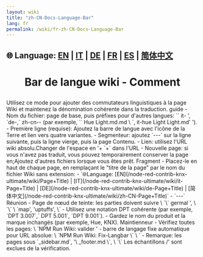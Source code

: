 ```yaml
---
layout: wiki
title: "zh-CN-Docs-Language-Bar"
lang: fr
permalink: /wiki/fr-zh-CN-Docs-Language-Bar
---
```

🌐 Language: [EN](https://supergiovane.github.io/node-red-contrib-knx-ultimate/wiki/Docs-Language-Bar) | [IT](https://supergiovane.github.io/node-red-contrib-knx-ultimate/wiki/it-Docs-Language-Bar) | [DE](https://supergiovane.github.io/node-red-contrib-knx-ultimate/wiki/de-Docs-Language-Bar) | [FR](https://supergiovane.github.io/node-red-contrib-knx-ultimate/wiki/fr-Docs-Language-Bar) | [ES](https://supergiovane.github.io/node-red-contrib-knx-ultimate/wiki/es-Docs-Language-Bar) | [简体中文](https://supergiovane.github.io/node-red-contrib-knx-ultimate/wiki/zh-CN-Docs-Language-Bar)
---
<h1> <p align = 'Center'> Bar de langue wiki - Comment </p> </h1>
Utilisez ce mode pour ajouter des commutateurs linguistiques à la page Wiki et maintenez la dénomination cohérente dans la traduction.
guide
- Nom du fichier: page de base, puis préfixes pour d'autres langues: `` it- ', `de-,` zh-cn-- (par exemple, `` Hue Light.md.md \ `, it-hue Light Light.md' ').
- Première ligne (requise): Ajoutez la barre de langue avec l'icône de la Terre et lien vers quatre variantes.
- Segmenteur: ajoutez `---` sur la ligne suivante, puis la ligne vierge, puis la page Contenu.
- Lien: utilisez l'URL wiki absolu.Changer de l'espace en '+ `+` dans l'URL
- Nouvelle page: si vous n'avez pas traduit, vous pouvez temporairement conserver la page en;Ajoutez d'autres fichiers lorsque vous êtes prêt.
Fragment
- Placez-le en haut de chaque page, en remplaçant le "titre de la page" par le nom du fichier Wiki sans extension:
- `🌐Language: [EN](/node-red-contrib-knx-ultimate/wiki/Page+Title) | [IT](/node-red-contrib-knx-ultimate/wiki/it-Page+Title) | [DE](/node-red-contrib-knx-ultimate/wiki/de-Page+Title) | [简体中文](/node-red-contrib-knx-ultimate/wiki/zh-CN-Page+Title)`
- `---`
Réunion
- Page de nœud de teinte: les parties doivent suivre \ `\` germal ', \ `\` \ `map', 'uptuffs', \`
- Utilisez une notation DPT cohérente (par exemple, `DPT 3.007`,` DPT 5.001`, `DPT 9.001`).
- Gardez le nom du produit et la marque inchangés (par exemple, Hue, KNX).
Maintienneur
- Vérifiez toutes les pages: \ `NPM Run Wiki: valider '
- barre de langage fixe automatique pour URL absolue: \ `NPM Run Wiki: Fix-Langbar \` \ `
- Remarque: les pages sous `_sidebar.md`, '\ _footer.md \`, \ `\` Les échantillons /' sont exclues de la vérification.

